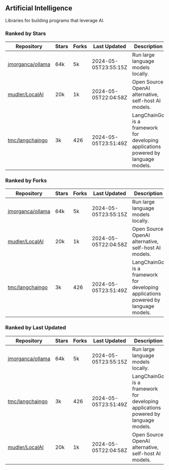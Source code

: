 ## Artificial Intelligence

Libraries for building programs that leverage AI.

### Ranked by Stars

| Repository | Stars | Forks | Last Updated | Description | 
|------------|-------|-------|--------------|-------------|
| [jmorganca/ollama](https://github.com/jmorganca/ollama) | 64k | 5k | 2024-05-05T23:55:15Z |  Run large language models locally. |
| [mudler/LocalAI](https://github.com/mudler/LocalAI) | 20k | 1k | 2024-05-05T22:04:58Z |  Open Source OpenAI alternative, self-host AI models. |
| [tmc/langchaingo](https://github.com/tmc/langchaingo) | 3k | 426 | 2024-05-05T23:51:49Z |  LangChainGo is a framework for developing applications powered by language models. |

### Ranked by Forks

| Repository | Stars | Forks | Last Updated | Description | 
|------------|-------|-------|--------------|-------------|
| [jmorganca/ollama](https://github.com/jmorganca/ollama) | 64k | 5k | 2024-05-05T23:55:15Z |  Run large language models locally. |
| [mudler/LocalAI](https://github.com/mudler/LocalAI) | 20k | 1k | 2024-05-05T22:04:58Z |  Open Source OpenAI alternative, self-host AI models. |
| [tmc/langchaingo](https://github.com/tmc/langchaingo) | 3k | 426 | 2024-05-05T23:51:49Z |  LangChainGo is a framework for developing applications powered by language models. |

### Ranked by Last Updated

| Repository | Stars | Forks | Last Updated | Description | 
|------------|-------|-------|--------------|-------------|
| [jmorganca/ollama](https://github.com/jmorganca/ollama) | 64k | 5k | 2024-05-05T23:55:15Z |  Run large language models locally. |
| [tmc/langchaingo](https://github.com/tmc/langchaingo) | 3k | 426 | 2024-05-05T23:51:49Z |  LangChainGo is a framework for developing applications powered by language models. |
| [mudler/LocalAI](https://github.com/mudler/LocalAI) | 20k | 1k | 2024-05-05T22:04:58Z |  Open Source OpenAI alternative, self-host AI models. |

